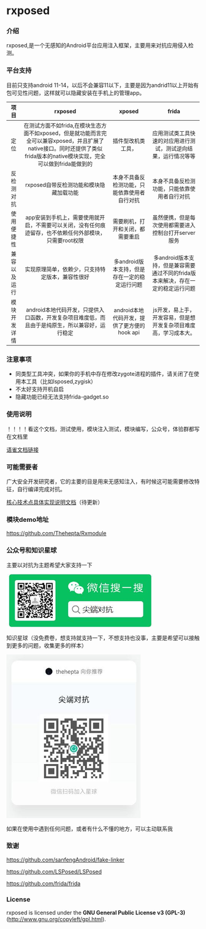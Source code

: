 # rxposed

### 介绍
rxposed,是一个无感知的Android平台应用注入框架，主要用来对抗应用侵入检测。


### 平台支持
目前只支持android 11-14，以后不会兼容11以下，主要是因为andrid11以上开始有包可见性问题，这样就可以隐藏安装在手机上的管理app。

| 项目       | rxposed | xposed                                                       | frida                    |
| :--------: | :-----: | :----------------------------------------------------------: | :----------------------: |
| 定位 | 在测试方面不如frida,在模块生态方面不如xposed，但是就功能而言完全可以兼容xposed，并且扩展了native接口。同时还提供了类似frida版本的native模块实现，完全可以做到frida能做到的 | 插件型改机类工具， | 应用测试类工具快速的对应用进行测试，测试逆向结果，运行情况等等 |
| 反检测对抗 | rxposed自带反检测功能和模块隐藏加载功能 | 本身不具备反检测功能，只能依靠使用者自行对抗                                 | 本身不具备反检测功能，只能依靠使用者自行对抗 |
| 使用便捷性 | app安装到手机上，需要使用就开启，不需要可以关闭，没有任何痕迹留存，也不依赖任何外部模块，只需要root权限 | 需要刷机，打开和关闭，都需要重启 | 虽然便携，但是每次使用都需要进入控制台打开server服务 |
| 兼容以及运行 | 实现原理简单，依赖少，只支持特定版本，兼容性很好 | 多android版本支持，但是存在一定的稳定运行问题 | 多android版本支持，但是兼容需要通过不同的frida版本来解决，存在一定的稳定运行问题 |
| 模块开发详情 | android本地代码开发，只提供入口函数，开发复杂项目难度低，而且由于是纯原生，所以兼容好，运行稳定 | android本地代码开发，提供了更方便的hook api | js开发，易上手，开发容易，但是想开发复杂项目难度高，学习成本大。 |



### 注意事项
+ 同类型工具冲突，如果你的手机中存在修改zygote进程的插件，请关闭了在使用本工具（比如lsposed,zygisk）
+ 不太好支持开机自启
+ 隐藏功能已经无法支持frida-gadget.so

### 使用说明
！！！！看这个文档，测试使用，模块注入测试，模块编写，公众号，体验群都写在文档里

[语雀文档链接](https://www.yuque.com/thehepta/kp2nla/ri2fh273kf5vyfz7)

### 可能需要者
广大安全开发研究者，它的主要的目是用来无感知注入，有时候这可能需要修改特征，自行编译完成对抗。

[核心技术点具体实现说明文档](/document/android10.md)（待更新）	



### 模块demo地址
https://github.com/Thehepta/Rxmodule

### 公众号和知识星球
主要以对抗为主题希望大家支持一下

![输入图片说明](document/images/wx.jpg)

知识星球（没免费卷，想支持就支持一下，不想支持也没事，主要是希望可以接触到更多的问题，收集更多的样本）

![输入图片说明](document/images/start.jpg)

如果在使用中遇到任何问题，或者有什么不懂的地方，可以主动联系我


### 致谢
https://github.com/sanfengAndroid/fake-linker

https://github.com/LSPosed/LSPosed

https://github.com/frida/frida



### License

rxposed is licensed under the **GNU General Public License v3 (GPL-3)** (http://www.gnu.org/copyleft/gpl.html).